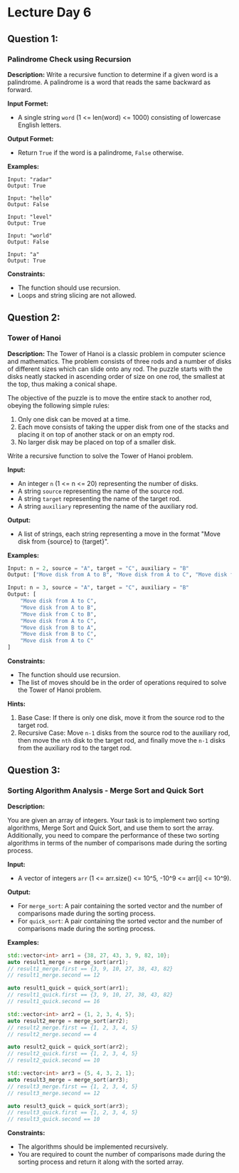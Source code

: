 # Lecture Day 6

## Question 1:

### Palindrome Check using Recursion

**Description:**
Write a recursive function to determine if a given word is a palindrome. A palindrome is a word that reads the same backward as forward.


**Input Formet:**
- A single string `word` (1 <= len(word) <= 1000) consisting of lowercase English letters.

**Output Formet:**
- Return `True` if the word is a palindrome, `False` otherwise.

**Examples:**
```
Input: "radar"
Output: True

Input: "hello"
Output: False

Input: "level"
Output: True

Input: "world"
Output: False

Input: "a"
Output: True
```

**Constraints:**
- The function should use recursion.
- Loops and string slicing are not allowed.

## Question 2:

### Tower of Hanoi

**Description:**
The Tower of Hanoi is a classic problem in computer science and mathematics. The problem consists of three rods and a number of disks of different sizes which can slide onto any rod. The puzzle starts with the disks neatly stacked in ascending order of size on one rod, the smallest at the top, thus making a conical shape.

The objective of the puzzle is to move the entire stack to another rod, obeying the following simple rules:
1. Only one disk can be moved at a time.
2. Each move consists of taking the upper disk from one of the stacks and placing it on top of another stack or on an empty rod.
3. No larger disk may be placed on top of a smaller disk.

Write a recursive function to solve the Tower of Hanoi problem.

**Input:**
- An integer `n` (1 <= n <= 20) representing the number of disks.
- A string `source` representing the name of the source rod.
- A string `target` representing the name of the target rod.
- A string `auxiliary` representing the name of the auxiliary rod.

**Output:**
- A list of strings, each string representing a move in the format "Move disk from {source} to {target}".

**Examples:**
```python
Input: n = 2, source = "A", target = "C", auxiliary = "B"
Output: ["Move disk from A to B", "Move disk from A to C", "Move disk from B to C"]

Input: n = 3, source = "A", target = "C", auxiliary = "B"
Output: [
    "Move disk from A to C", 
    "Move disk from A to B", 
    "Move disk from C to B", 
    "Move disk from A to C", 
    "Move disk from B to A", 
    "Move disk from B to C", 
    "Move disk from A to C"
]
```

**Constraints:**
- The function should use recursion.
- The list of moves should be in the order of operations required to solve the Tower of Hanoi problem.

**Hints:**
1. Base Case: If there is only one disk, move it from the source rod to the target rod.
2. Recursive Case: Move `n-1` disks from the source rod to the auxiliary rod, then move the `nth` disk to the target rod, and finally move the `n-1` disks from the auxiliary rod to the target rod.

## Question 3:

### Sorting Algorithm Analysis - Merge Sort and Quick Sort

**Description:**

You are given an array of integers. Your task is to implement two sorting algorithms, Merge Sort and Quick Sort, and use them to sort the array. Additionally, you need to compare the performance of these two sorting algorithms in terms of the number of comparisons made during the sorting process.

**Input:**
- A vector of integers `arr` (1 <= arr.size() <= 10^5, -10^9 <= arr[i] <= 10^9).

**Output:**
- For `merge_sort`: A pair containing the sorted vector and the number of comparisons made during the sorting process.
- For `quick_sort`: A pair containing the sorted vector and the number of comparisons made during the sorting process.

**Examples:**

```cpp
std::vector<int> arr1 = {38, 27, 43, 3, 9, 82, 10};
auto result1_merge = merge_sort(arr1);
// result1_merge.first == {3, 9, 10, 27, 38, 43, 82}
// result1_merge.second == 12

auto result1_quick = quick_sort(arr1);
// result1_quick.first == {3, 9, 10, 27, 38, 43, 82}
// result1_quick.second == 16

std::vector<int> arr2 = {1, 2, 3, 4, 5};
auto result2_merge = merge_sort(arr2);
// result2_merge.first == {1, 2, 3, 4, 5}
// result2_merge.second == 4

auto result2_quick = quick_sort(arr2);
// result2_quick.first == {1, 2, 3, 4, 5}
// result2_quick.second == 10

std::vector<int> arr3 = {5, 4, 3, 2, 1};
auto result3_merge = merge_sort(arr3);
// result3_merge.first == {1, 2, 3, 4, 5}
// result3_merge.second == 12

auto result3_quick = quick_sort(arr3);
// result3_quick.first == {1, 2, 3, 4, 5}
// result3_quick.second == 10
```

**Constraints:**
- The algorithms should be implemented recursively.
- You are required to count the number of comparisons made during the sorting process and return it along with the sorted array.